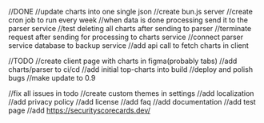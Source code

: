 //DONE
//update charts into one single json
//create bun.js server
//create cron job to run every week
//when data is done processing send it to the parser service
//test deleting all charts after sending to parser
//terminate request after sending for processing to charts service
//connect parser service database to backup service
//add api call to fetch charts in client

//TODO
//create client page with charts in figma(probably tabs)
//add charts/parser to ci/cd
//add initial top-charts into build
//deploy and polish bugs
//make update to 0.9

//fix all issues in todo
//create custom themes in settings
//add localization
//add privacy policy
//add license
//add faq
//add documentation
//add test page
//add https://securityscorecards.dev/